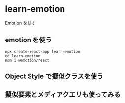 # learn-emotion
Emotion を試す

## emotion を使う
```
npx create-react-app learn-emotion
cd learn-emotion
npm i @emotion/react
```

## Object Style で擬似クラスを使う

## 擬似要素とメディアクエリも使ってみる
